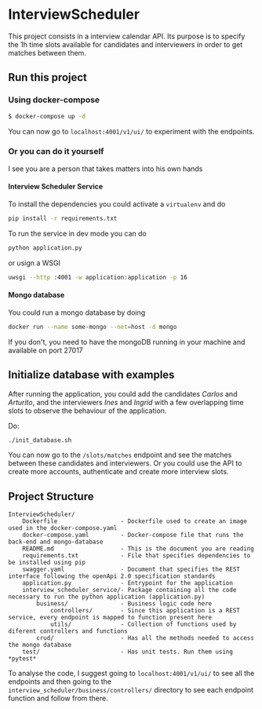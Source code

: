 # InterviewScheduler
This project consists in a interview calendar API.
Its purpose is to specify the 1h time slots available for candidates and interviewers in order to
get matches between them.
## Run this project
### Using docker-compose
```bash
$ docker-compose up -d
```
You can now go to `localhost:4001/v1/ui/` to experiment with the endpoints.
### Or you can do it yourself
I see you are a person that takes matters into his own hands
#### Interview Scheduler Service
To install the dependencies you could activate a `virtualenv` and do
```bash
pip install -r requirements.txt
```
To run the service in dev mode you can do
```bash
python application.py
```
or usign a WSGI
```bash
uwsgi --http :4001 -w application:application -p 16
```

#### Mongo database
You could run a mongo database by doing
```bash
docker run --name some-mongo --net=host -d mongo
```
If you don't, you need to have the mongoDB running in your machine and available on port 27017
## Initialize database with examples
After running the application, you could add the candidates
 *Carlos* and *Arturito*, and the interviewers *Ines* and *Ingrid*
with a few overlapping time slots to observe the behaviour of the
application.

Do:
```bash
./init_database.sh
```
You can now go to the `/slots/matches` endpoint and see the matches between these candidates and interviewers.
Or you could use the API to create more accounts, authenticate and create more interview slots.
## Project Structure
```
InterviewScheduler/
    Dockerfile                  - Dockerfile used to create an image used in the docker-compose.yaml
    docker-compose.yaml         - Docker-compose file that runs the back-end and mongo-database
    README.md                   - This is the document you are reading
    requirements.txt            - File that specifies dependencies to be installed using pip
    swagger.yaml                - Document that specifies the REST interface following the openApi 2.0 specification standards
    application.py              - Entrypoint for the application
    interview_scheduler_service/- Package containing all the code necessary to run the python application (application.py)
        business/               - Business logic code here 
            controllers/        - Since this application is a REST service, every endpoint is mapped to function present here
            utils/              - Collection of functions used by diferent controllers and functions
        crud/                   - Has all the methods needed to access the mongo database
    test/                       - Has unit tests. Run them using *pytest*
```

To analyse the code, I suggest going to `localhost:4001/v1/ui/` to see all the endpoints
 and then going to the `interview_scheduler/business/controllers/` directory to see each endpoint function and follow from there.

 